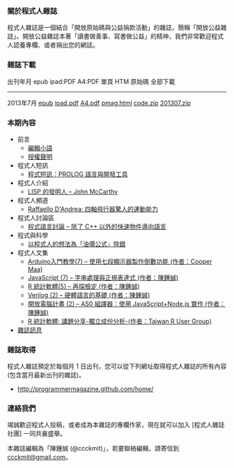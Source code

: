 ### 關於程式人雜誌
程式人雜誌是一個結合「開放原始碼與公益捐款活動」的雜誌，簡稱「開放公益雜誌」。開放公益雜誌本著「讀書做善事、寫書做公益」的精神，我們非常歡迎程式人認養專欄、或者捐出您的網誌。

### 雜誌下載

出刊年月       epub           ipad:PDF      A4:PDF     單頁 HTM     原始碼      全部下載
------------   ----------     -----------   --------   -----------  ----------  -------------
2013年7月      [epub]         [ipad.pdf]    [A4.pdf]   [pmag.html]  [code.zip]  [201307.zip]

### 本期內容
* 前言
    * [編輯小語](editor.html)
    * [授權聲明](license.html)
* 程式人短訊
    * [程式短訊：PROLOG 語言與開發工具](message1.html)
* 程式人介紹
    * [LISP 的發明人 – John McCarthy](people1.html)
* 程式人頻道
    * [Raffaello D'Andrea: 四軸飛行器驚人的運動能力](video1.html)
* 程式人討論區
    * [程式語言討論 – 除了 C++ 以外的快速物件導向語言](discuss1.html)
* 程式與科學
    * [以程式人的想法為「油價公式」除錯](science1.html)
* 程式人文集
    * [Arduino入門教學(7) – 使用七段顯示器製作倒數功能 (作者：Cooper Maa)](article1.html)
    * [JavaScript (7) – 字串處理與正規表達式 (作者：陳鍾誠)](article2.html)
    * [R 統計軟體(5) – 再探檢定 (作者：陳鍾誠)](article3.html)
    * [Verilog (2) – 硬體語言的基礎 (作者：陳鍾誠)](article4.html)
    * [開放電腦計畫 (2) – AS0 組譯器：使用 JavaScript+Node.js 實作 (作者：陳鍾誠)](article5.html)
    * [R 統計軟體: 講題分享-獨立成份分析-(作者：Taiwan R User Group)](article6.html)
* [雜誌訊息](info.html)
    
### 雜誌取得

程式人雜誌預定於每個月 1 日出刊，您可以從下列網址取得程式人雜誌的所有內容 (包含當月最新出刊的雜誌)。

* <http://programmermagazine.github.com/home/>

### 連絡我們

竭誠歡迎程式人投稿，或者成為本雜誌的專欄作家，現在就可以加入 [程式人雜誌社團] 一同共襄盛舉。

本雜誌編輯為「陳鍾誠 (@ccckmit)」，若要聯絡編輯，請寄信到 <ccckmit@gmail.com>。

[epub]: ../book/A4.epub
[ipad.pdf]: ../book/ipad.pdf
[A4.pdf]: ../book/A4.pdf
[code.zip]: ../code.zip
[pmag.html]: ../book/pmag.html
[201307.zip]: ../../201307.zip
